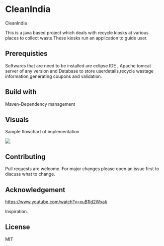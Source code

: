 # CleanIndia
CleanIndia 

This is a java based project which deals with recycle kiosks at various places to collect waste.These kiosks run an application to guide user.

## Prerequisties

Softwares that are need to be installed are eclipse IDE , Apache tomcat server of any version and Database to store userdetails,recycle wastage information,generating coupons and validation.

## Build with

Maven-Dependency management

## Visuals

Sample flowchart of implementation

![](images/flowchart1.png)

## Contributing

Pull requests are welcome. For major changes please open an issue first to discuss what to change.

## Acknowledgement

https://www.youtube.com/watch?v=xuB1Id2Wxak

Inspiration.

## License

MIT

